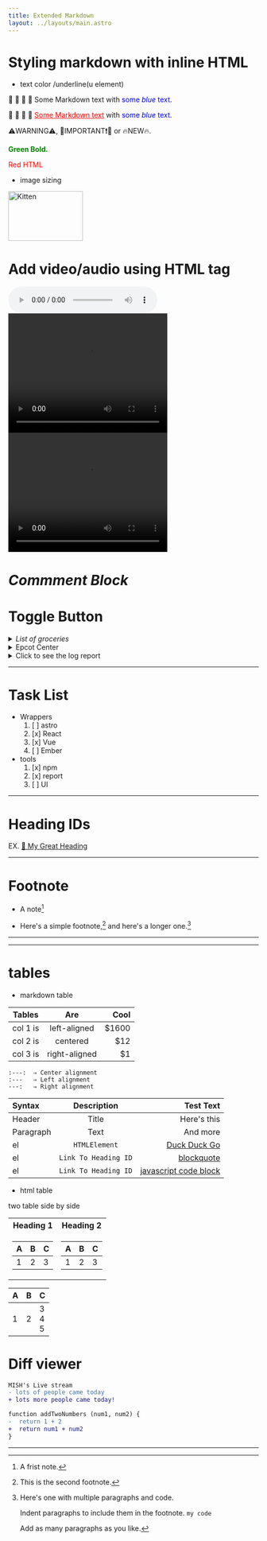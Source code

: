```yaml
---
title: Extended Markdown
layout: ../layouts/main.astro
---
```




# Styling markdown with inline HTML 

- text color /underline(u element)

🚀 🍎 🧡 🍏 Some Markdown text with <span style="color:blue">some *blue* text</span>. 

🚀 🍎 🧡 🍏 <u style="color:red">Some Markdown text</u> with <span style="color:blue">some *blue* text</span>.

⚠️WARNING⚠️, 🔴IMPORTANT❗🔴 or 🔥NEW🔥.

<span style="color:green"> **Green Bold.** </span>

<font color='red'> Red HTML </font>

- image sizing

<img src="san-juan-mountains.jpg" alt="Kitten"
	title="A great mountain" width="150" height="100" />


# Add video/audio using HTML tag

<audio controls>
  <!-- <source src="horse.ogg" type="audio/ogg"> -->
  <source src="markdown_audio.mp3" type="audio/mpeg">
Your browser does not support the audio element.
</audio> 

<br>

<video width="320" height="240" controls>
  <source src="markdown_video.mp4" type="video/mp4">
  <!-- <source src="movie.ogg" type="video/ogg"> -->
Your browser does not support the video tag.
</video>

<br>

<video width="320" height="240" controls>
  <source src="https://user-images.githubusercontent.com/58986949/115314310-805b2780-a1a7-11eb-8558-648a367ea231.mp4" type="video/mp4">
</video>


# *Commment Block*

<!-- comment block -->

# Toggle Button

<details>

<summary> <em>List of groceries</em> </summary>

* Vegetables
* orange
* pineapple

</details>


<details>
  <summary>Epcot Center</summary>

  Epcot is a theme park at Walt Disney World Resort featuring exciting attractions, international pavilions, award-winning fireworks and seasonal special events.

花若盛開,蝴蝶自來.\
人若精彩,天自安排.

半畝方塘一鑒開,\
天光雲影共徘徊。\
問渠哪得清如許？\
為有源頭活水來。

手把青秧插滿田，\
低頭便見水中天；\
六根清凈方為道，\
退步原來是向前。

```js
var foo = 'bar';

function doSomething() {
  return foo;
}
```

</details>

<details>
  <summary>Click to see the log report</summary>

  Adds three new logging formats to the mod_log_config format specifications, including byte quantities received, sent, and transferred (combination of received and sent quantities). Normally included in the base Apache compile.
LogIOTrackTTFB: Enables time tracking between the initial request read time and the moment the first byte response is sent.

mod_filter: Provides context-sensitive filters to the output chain by registering any number of filter providers. mod_filter is not specific to logging, but allows for extracting specific requests based on the filter provider. Context containers include: main apache config, vhost config, within directory tags, and .htaccess files.

Employing this module allows for filtering requests containing such things as certain injection criteria and which IP address it’s from.

This module is provided by default in many of the package distributions, but may require enabling. For the purposes of logging, the FilterTrace directive posts information to the error log. Directives include:

</details>

---

# Task List

- Wrappers
    1. [ ] astro
    1. [x] React
    1. [x] Vue
    1. [ ] Ember
- tools
    1. [x] npm
    1. [x] report
    1. [ ] UI


---

# Heading IDs

EX. [🚀 My Great Heading](#my-great-heading)

 
----

# Footnote

- A note[^1]

[^1]: A frist note.


- Here's a simple footnote,[^2] and here's a longer one.[^bignote]

[^2]: This is the second footnote.

[^bignote]: Here's one with multiple paragraphs and code.

    Indent paragraphs to include them in the footnote. ` my code ` 

    Add as many paragraphs as you like.

---    




---

# tables

- markdown table

| Tables   |      Are      |  Cool |
|----------|:-------------:|------:|
| col 1 is |  left-aligned | $1600 |
| col 2 is |    centered   |   $12 |
| col 3 is | right-aligned |    $1 |



```
:---:  ⇒ Center alignment
:---   ⇒ Left alignment
---:   ⇒ Right alignment

```

| Syntax      | Description | Test Text     |
| :---        |    :----:   |          ---: |
| Header      | Title       | Here's this   |
| Paragraph   | Text        | And more      |
| el | `HTMLElement` | [Duck Duck Go](https://duckduckgo.com) |
| el | `Link To Heading ID` | [blockquote](#blockquote) |
| el | `Link To Heading ID` | [javascript code block](#javascript-code-block) |

- html table 

two table side by side
<table>
<tr>
<th>Heading 1</th>
<th>Heading 2</th>
</tr>
<tr>

<td>

| A | B | C |
|--|--|--|
| 1 | 2 | 3 |

</td><td>

| A | B | C |
|--|--|--|
| 1 | 2 | 3 |

</td></tr> </table>


| A | B | C |
|---|---|---|
| 1 | 2 | 3 <br/> 4 <br/> 5 |

# Diff viewer

````diff
MISH's Live stream
- lots of people came today
+ lots more people came today!
````

```diff
function addTwoNumbers (num1, num2) {
-  return 1 + 2
+  return num1 + num2
}
```

---





